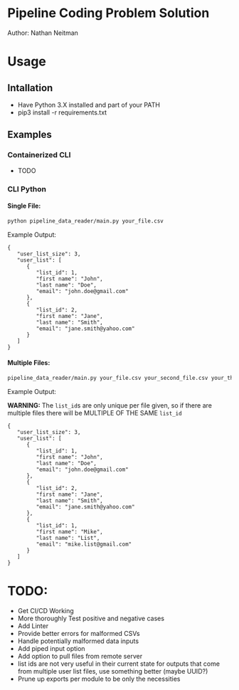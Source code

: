 # Pipeline Coding Problem Solution
Author: Nathan Neitman

# Usage

## Intallation
- Have Python 3.X installed and part of your PATH
- pip3 install -r requirements.txt

## Examples

### Containerized CLI
- TODO

### CLI Python

#### Single File:
```sh 
python pipeline_data_reader/main.py your_file.csv
```
Example Output:
```
{
   "user_list_size": 3,
   "user_list": [
      {
         "list_id": 1,
         "first name": "John",
         "last name": "Doe",
         "email": "john.doe@gmail.com"
      },
      {
         "list_id": 2,
         "first name": "Jane",
         "last name": "Smith",
         "email": "jane.smith@yahoo.com"
      }
   ]
}
```

#### Multiple Files:
```sh 
pipeline_data_reader/main.py your_file.csv your_second_file.csv your_third_file.csv
```

Example Output:

**WARNING:** The `list_id`s are only unique per file given, so if there are multiple files there will be MULTIPLE OF THE SAME `list_id`

```
{
   "user_list_size": 3,
   "user_list": [
      {
         "list_id": 1,
         "first name": "John",
         "last name": "Doe",
         "email": "john.doe@gmail.com"
      },
      {
         "list_id": 2,
         "first name": "Jane",
         "last name": "Smith",
         "email": "jane.smith@yahoo.com"
      },
      {
         "list_id": 1, 
         "first name": "Mike",
         "last name": "List",
         "email": "mike.list@gmail.com"
      }
   ]
}
```

# TODO:
- Get CI/CD Working
- More thoroughly Test positive and negative cases
- Add Linter
- Provide better errors for malformed CSVs
- Handle potentially malformed data inputs
- Add piped input option
- Add option to pull files from remote server
- list ids are not very useful in their current state for outputs that come from multiple user list files, use something better (maybe UUID?)
- Prune up exports per module to be only the necessities